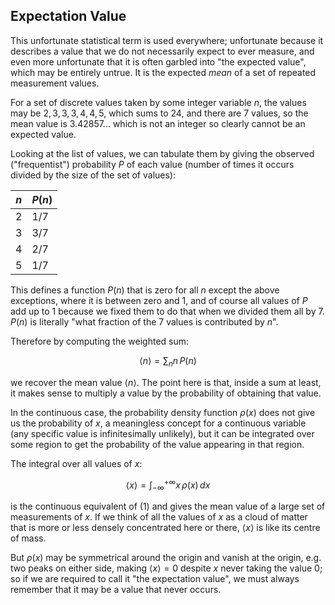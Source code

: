 ## Expectation Value

This unfortunate statistical term is used everywhere; unfortunate because it describes a value that we do not necessarily expect to ever measure, and even more unfortunate that it is often garbled into "the expected value", which may be entirely untrue. It is the expected _mean_ of a set of repeated measurement values.

For a set of discrete values taken by some integer variable $n$, the values may be $2, 3, 3, 3, 4, 4, 5$, which sums to $24$, and there are $7$ values, so the mean value is $3.42857...$ which is not an integer so clearly cannot be an expected value.

Looking at the list of values, we can tabulate them by giving the observed ("frequentist") probability $P$ of each value (number of times it occurs divided by the size of the set of values):

| $n$ | $P(n)$ |
| --- | ------ |
| $2$ | $1/7$  |
| $3$ | $3/7$  |
| $4$ | $2/7$  |
| $5$ | $1/7$  |

This defines a function $P(n)$ that is zero for all $n$ except the above exceptions, where it is between zero and $1$, and of course all values of $P$ add up to $1$ because we fixed them to do that when we divided them all by $7$. $P(n)$ is literally "what fraction of the $7$ values is contributed by $n$".

Therefore by computing the weighted sum:

$$
\langle {n} \rangle = \sum_n{n\,P(n)}
\tag{1}
$$

we recover the mean value $\langle{n}\rangle$. The point here is that, inside a sum at least, it makes sense to multiply a value by the probability of obtaining that value.

In the continuous case, the probability density function $\rho(x)$ does not give us the probability of $x$, a meaningless concept for a continuous variable (any specific value is infinitesimally unlikely), but it can be integrated over some region to get the probability of the value appearing in that region.

The integral over all values of $x$:

$$
\langle x \rangle =
\int_{-\infty}^{+\infty}
x\,\rho(x)
\,dx
\tag{2}
$$

is the continuous equivalent of $(1)$ and gives the mean value of a large set of measurements of $x$. If we think of all the values of $x$ as a cloud of matter that is more or less densely concentrated here or there, $\langle x \rangle$ is like its centre of mass.

But $\rho(x)$ may be symmetrical around the origin and vanish at the origin, e.g. two peaks on either side, making $\langle x \rangle = 0$ despite $x$ never taking the value $0$; so if we are required to call it "the expectation value", we must always remember that it may be a value that never occurs.
